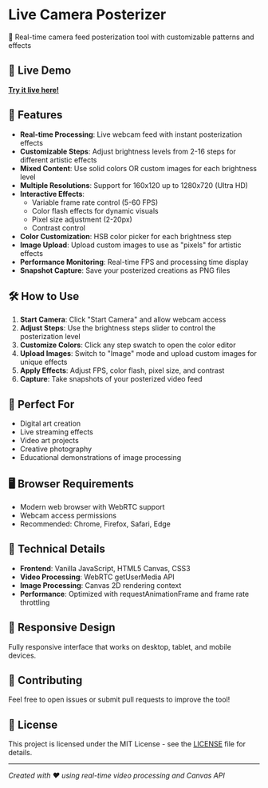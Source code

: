 # Live Camera Posterizer

🎨 Real-time camera feed posterization tool with customizable patterns and effects

## 🚀 Live Demo

**[Try it live here!](https://fspseva.github.io/live-camera-posterizer)**

## 📸 Features

- **Real-time Processing**: Live webcam feed with instant posterization effects
- **Customizable Steps**: Adjust brightness levels from 2-16 steps for different artistic effects
- **Mixed Content**: Use solid colors OR custom images for each brightness level
- **Multiple Resolutions**: Support for 160x120 up to 1280x720 (Ultra HD)
- **Interactive Effects**:
  - Variable frame rate control (5-60 FPS)
  - Color flash effects for dynamic visuals
  - Pixel size adjustment (2-20px)
  - Contrast control
- **Color Customization**: HSB color picker for each brightness step
- **Image Upload**: Upload custom images to use as "pixels" for artistic effects
- **Performance Monitoring**: Real-time FPS and processing time display
- **Snapshot Capture**: Save your posterized creations as PNG files

## 🛠️ How to Use

1. **Start Camera**: Click "Start Camera" and allow webcam access
2. **Adjust Steps**: Use the brightness steps slider to control the posterization level
3. **Customize Colors**: Click any step swatch to open the color editor
4. **Upload Images**: Switch to "Image" mode and upload custom images for unique effects
5. **Apply Effects**: Adjust FPS, color flash, pixel size, and contrast
6. **Capture**: Take snapshots of your posterized video feed

## 🎯 Perfect For

- Digital art creation
- Live streaming effects
- Video art projects
- Creative photography
- Educational demonstrations of image processing

## 🖥️ Browser Requirements

- Modern web browser with WebRTC support
- Webcam access permissions
- Recommended: Chrome, Firefox, Safari, Edge

## 🔧 Technical Details

- **Frontend**: Vanilla JavaScript, HTML5 Canvas, CSS3
- **Video Processing**: WebRTC getUserMedia API
- **Image Processing**: Canvas 2D rendering context
- **Performance**: Optimized with requestAnimationFrame and frame rate throttling

## 📱 Responsive Design

Fully responsive interface that works on desktop, tablet, and mobile devices.

## 🤝 Contributing

Feel free to open issues or submit pull requests to improve the tool!

## 📄 License

This project is licensed under the MIT License - see the [LICENSE](LICENSE) file for details.

---

*Created with ❤️ using real-time video processing and Canvas API*